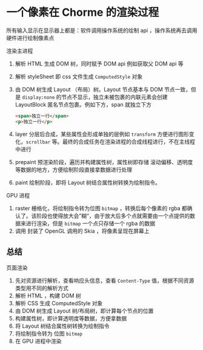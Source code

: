 # 一个像素在 Chorme 的渲染过程



所有输入显示在显示器上都是：软件调用操作系统的绘制 api ，操作系统再去调用硬件进行绘制像素点



渲染主进程

1. 解析 HTML 生成 DOM 树，同时赋予 DOM api 例如获取父 DOM api 等

2. 解析 styleSheet 即 css 文件生成 `ComputedStyle` 对象

3. 由 DOM 树生成 Layout （布局）树。Layout 节点基本与 DOM 节点一致，但是 `display:none` 的节点不显示，独立未被包裹的内联元素会创建 LayoutBlock 匿名节点包裹。例如下方，span 就独立下方

   ```html
   <span>独立一行</span>
   <p>独立一行</p>
   ```

   

4. layer 分层后合成，某些属性会形成单独的层例如 `transform` 方便进行图形变化，`scrollbar` 等。最终的合成任务在渲染进程的合成线程进行，不在主线程中进行

5. prepaint 预渲染阶段，遍历并构建属性树，属性树即存储 滚动偏移、透明度等数据的地方，方便绘制阶段直接拿数据进行处理

6. paint 绘制阶段，即将 Layout 树结合属性树转换为绘制指令。





GPU 进程

1.  raster 栅格化，将绘制指令转为位图 `bitmap` ，转换后每个像素的 rgba 都确认了。该阶段也使得放大会”糊“，由于放大后多个点就需要由一个点提供的数据来进行渲染，但是 `bitmap` 一个点只存储一个 rgba 的数据
2. 调用 封装了 OpenGL 调用的 Skia ，将像素呈现在屏幕上





## 总结



页面渲染

1. 先对资源进行解析，查看响应头信息，查看 `Content-Type` 值，根据不同资源类型用不同的解析方式
2. 解析 HTML ，构建 DOM 树
3. 解析 CSS 生成 ComputedStyle 对象
4. 由 DOM 树生成 Layout 树/布局树，即计算每个节点的位置
5. 构建属性树，即计算透明度等数据，方便拿数据
6. 将 Layout 树结合属性树转换为绘制指令
7. 将绘制指令转为 位图 `bitmap` 
8. 在 GPU 进程中渲染

